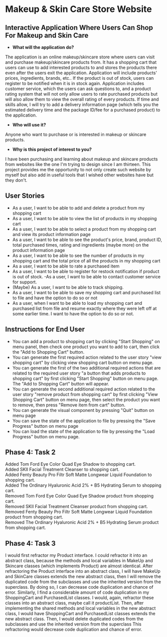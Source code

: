# Makeup & Skin Care Store Website

## Interactive Application Where Users Can Shop For Makeup and Skin Care

- **What will the application do?**

The application is an online makeup/skincare store where users can visit and purchase makeup/skincare products from. It has a shopping cart that users can use to add interested products to and stores the products there even after the users exit the application. Application will include products' prices, ingredients, brands, etc.. If the product is out of stock, users can register to be notified when it is in stock again. Application includes customer service, which the users can ask questions to, and a product rating system that will not only allow users to rate purchased products but will also allow them to view the overall rating of every products. If time and skills allow, I will try to add a delivery information page (which tells you the estimated delivery time and the package ID/fee for a purchased product) to the application.

- **Who will use it?**

Anyone who want to purchase or is interested in makeup or skincare products.

- **Why is this project of interest to you?**

I have been purchasing and learning about makeup and skincare products from websites like the one I'm trying to design since I am thirteen. This project provides me the opportunity to not only create such website by myself but also add in useful tools that I wished other websites have but they don't.


## User Stories

- As a user, I want to be able to add and delete a product from my shopping cart
- As a user, I want to be able to view the list of products in my shopping cart
- As a user, I want to be able to select a product from my shopping cart and view its product information page
- As a user, I want to be able to see the product's price, brand, product ID, total purchased times, rating and ingredients (maybe more) on the product information page
- As a user, I want to be able to see the number of products in my shopping cart and the total price of all the products in my shopping cart
- As a user, I want to be able to rate a purchased item
- As a user, I want to be able to register for restock notification if product is out of stock.
-As a user, I want to be able to contact customer service for support.
- (Maybe) As a user, I want to be able to track shipping.
- As a user, I want to be able to save my shopping cart and purchased list to file and have the option to do so or not
- As a user, when I want to be able to load my shopping cart and purchased list from file and resume exactly where they were left off at some earlier time. I want to have the option to do so or not.


## Instructions for End User
- You can add a product to shopping cart by clicking "Start Shopping" on menu panel, then check one product you want to add to cart, then click the "Add to Shopping Cart" button.
- You can generate the first required action related to the user story "view shopping cart" by clicking view shopping cart button on menu page.
- You can generate the first of the two additional required actions that are related to the required user story "a button that adds products to shopping cart" by first clicking "Start Shopping" button on menu page. The "Add to Shopping Cart" button will appear.
- You can generate the second additional required action related to the user story "remove product from shopping cart" by first clicking "View Shopping Cart" button on menu page, then select the product you want to remove, then press "Remove item from cart" button.
- You can generate the visual component by pressing "Quit" button on menu page
- You can save the state of the application to file by pressing the "Save Progress" button on menu page
- You can load the state of the application to file by pressing the "Load Progress" button on menu page.

## Phase 4: Task 2
Added Tom Ford Eye Color Quad Eye Shadow to shopping cart.  
Added SKII Facial Treatment Cleanser to shopping cart.  
Added Fenty Beauty Pro Filtr Soft Matte Longwear Liquid Foundation to shopping cart.  
Added The Ordinary Hyaluronic Acid 2% + B5 Hydrating Serum to shopping cart.  
Removed Tom Ford Eye Color Quad Eye Shadow product from shopping cart.  
Removed SKII Facial Treatment Cleanser product from shopping cart.  
Removed Fenty Beauty Pro Filtr Soft Matte Longwear Liquid Foundation product from shopping cart.  
Removed The Ordinary Hyaluronic Acid 2% + B5 Hydrating Serum product from shopping cart.

## Phase 4: Task 3
I would first refractor my Product interface. I could refractor it into an abstract class, because the methods and local variables in MakeUp and Skincare classes (which implements Product) are almost identical. After refractoring the Product interface into an abstract class, I will have MakeUp and SkinCare classes extends the new abstract class, then I will remove the duplicated code from the subclasses and use the inherited version from the superclass. By doing so, I can decrease code duplication and chance of error.
Similarly, I find a considerable amount of code duplication in my ShoppingCart and PurchasedList classes. I would, again, refractor these classes into an abstract class, maybe call it productList. Then, after implementing the shared methods and local variables in the new abstract class, I would have ShoppingCart and PurchasedList classes extends the new abstract class. Then, I would delete duplicated codes from the subclasses and use the inherited version from the superclass This refractoring would decrease code duplication and chance of error.
